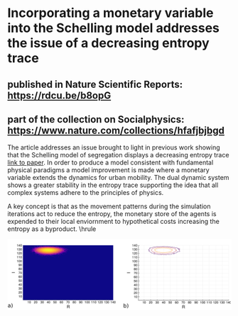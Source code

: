 # Incorporating a monetary variable into the Schelling model addresses the issue of a decreasing entropy trace
## published in Nature Scientific Reports: https://rdcu.be/b8opG
## part of the collection on Socialphysics: https://www.nature.com/collections/hfafjbjbgd

The article addresses an issue brought to light in previous work showing that the Schelling model of segregation displays a decreasing entropy trace [link to paper](https://www.mdpi.com/1099-4300/20/9/623). In order to produce a model consistent with fundamental physical paradigms a model improvement is made where a monetary variable extends the dynamics for urban mobility. The dual dynamic system shows a greater stability in the entropy trace supporting the idea that all complex systems adhere to the principles of physics. 

A key concept is that as the movement patterns during the simulation iterations act to reduce the entropy, the monetary store of the agents is expended to their local enviornment to hypothetical costs increasing the entropy as a byproduct. 
\hrule

![entropy density of space](https://github.com/mantzaris/schellingEntropyImproved/blob/master/selectedPlots/Fig4.png)





